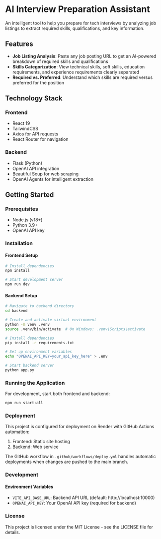 # AI Interview Preparation Assistant

An intelligent tool to help you prepare for tech interviews by analyzing job listings to extract required skills, qualifications, and key information.

## Features

- **Job Listing Analysis**: Paste any job posting URL to get an AI-powered breakdown of required skills and qualifications
- **Skills Categorization**: View technical skills, soft skills, education requirements, and experience requirements clearly separated
- **Required vs. Preferred**: Understand which skills are required versus preferred for the position

## Technology Stack

### Frontend
- React 19
- TailwindCSS
- Axios for API requests
- React Router for navigation

### Backend
- Flask (Python)
- OpenAI API integration
- Beautiful Soup for web scraping
- OpenAI Agents for intelligent extraction

## Getting Started

### Prerequisites
- Node.js (v18+)
- Python 3.9+
- OpenAI API key

### Installation

#### Frontend Setup
```bash
# Install dependencies
npm install

# Start development server
npm run dev
```

#### Backend Setup
```bash
# Navigate to backend directory
cd backend

# Create and activate virtual environment
python -m venv .venv
source .venv/bin/activate  # On Windows: .venv\Scripts\activate

# Install dependencies
pip install -r requirements.txt

# Set up environment variables
echo "OPENAI_API_KEY=your_api_key_here" > .env

# Start backend server
python app.py
```

### Running the Application

For development, start both frontend and backend:
```bash
npm run start:all
```
### Deployment
This project is configured for deployment on Render with GitHub Actions automation:

1. Frontend: Static site hosting
2. Backend: Web service

The GitHub workflow in `.github/workflows/deploy.yml` handles automatic deployments when changes are pushed to the main branch.

### Development
#### Environment Variables

- `VITE_API_BASE_URL`: Backend API URL (default: http://localhost:10000)
- `OPENAI_API_KEY`: Your OpenAI API key (required for backend)

### License
This project is licensed under the MIT License - see the LICENSE file for details.